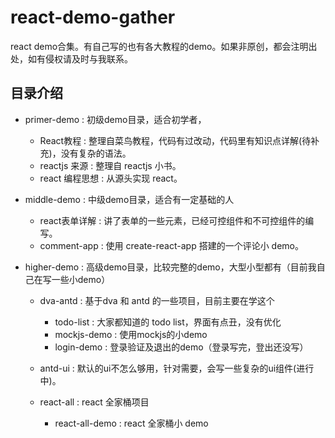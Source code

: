 # react-demo-gather

react demo合集。有自己写的也有各大教程的demo。如果非原创，都会注明出处，如有侵权请及时与我联系。

## 目录介绍

 - primer-demo : 初级demo目录，适合初学者，
   
    - React教程 : 整理自菜鸟教程，代码有过改动，代码里有知识点详解(待补充)，没有复杂的语法。
    - reactjs 来源 : 整理自 reactjs 小书。
    - react 编程思想 : 从源头实现 react。
 
 - middle-demo : 中级demo目录，适合有一定基础的人
   
    - react表单详解 : 讲了表单的一些元素，已经可控组件和不可控组件的编写。
    - comment-app : 使用 create-react-app 搭建的一个评论小 demo。

 
 - higher-demo : 高级demo目录，比较完整的demo，大型小型都有（目前我自己在写一些小demo）
   
    - dva-antd : 基于dva 和 antd 的一些项目，目前主要在学这个
       
        - todo-list : 大家都知道的 todo list，界面有点丑，没有优化
        - mockjs-demo : 使用mockjs的小demo
        - login-demo : 登录验证及退出的demo（登录写完，登出还没写）
        
    - antd-ui : 默认的ui不怎么够用，针对需要，会写一些复杂的ui组件(进行中)。

    - react-all : react 全家桶项目
        - react-all-demo : react 全家桶小 demo 

